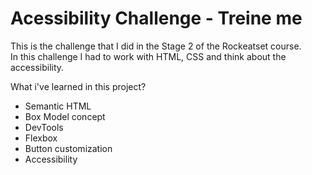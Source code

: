 # Acessibility Challenge - Treine me 

This is the challenge that I did in the Stage 2 of the Rockeatset course. </br>
In this challenge I had to work with HTML, CSS and think about the accessibility.

What i've learned in this project?
* Semantic HTML
* Box Model concept
* DevTools
* Flexbox
* Button customization
* Accessibility 
